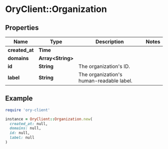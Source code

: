 # OryClient::Organization

## Properties

| Name | Type | Description | Notes |
| ---- | ---- | ----------- | ----- |
| **created_at** | **Time** |  |  |
| **domains** | **Array&lt;String&gt;** |  |  |
| **id** | **String** | The organization&#39;s ID. |  |
| **label** | **String** | The organization&#39;s human-readable label. |  |

## Example

```ruby
require 'ory-client'

instance = OryClient::Organization.new(
  created_at: null,
  domains: null,
  id: null,
  label: null
)
```

